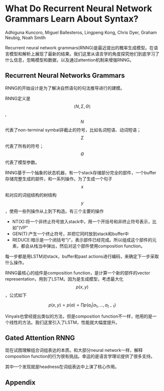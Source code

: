 # What Do Recurrent Neural Network Grammars Learn About Syntax?

Adhiguna Kuncoro, Miguel Ballesteros, Lingpeng Kong, Chris Dyer, Graham Neubig, Noah Smith

Recurrent neural network grammars(RNNG)是最近提出的概率生成模型。在语言模型和解析上展现了最新的结果。我们这里从语言学的角度探究他们到底学习了什么信息，忽略模型和数据，以及通过attention机制来增强RNNG。

## Recurrent Neural Networks Grammars

RNNG的开始设计是为了解决自然语句的句法推导进行的建模。

RNNG定义是$$\langle N, \Sigma, \Theta \rangle$$, $$N$$代表了non-terminal symbal非截止的符号，比如名词短语、动词短语；$$\Sigma$$代表了所有的符号；$$\Theta$$代表了模型参数。

RNNG基于一个抽象的状态机器，有一个stack存储部分完全的部件，一个buffer存储完整生成的部件，和一系列操作。为了生成一个句子$$x$$和对应的词组结构的树结构$$y$$，使用一些列操作从上到下构造。有三个主要的操作
+ NT(X):将一个非终止符号放入stack中，用一个开括号和非终止符号表示，比如"(VP"
+ GEN(T):产生一个终止符号，并把它同时放到stack和buffer中
+ REDUCE:暗示是一个闭括号")"，表示部件已经完成。所以组成这个部件的元素，都会从栈当中弹出，然后对这个部件使用composition function。

每一步都是用LSTM对stack，buffer和past actions进行编码，来确定下一步采取什么操作。

RNNG最核心的组件是composition function，是计算一个新的部件的vector representation，用到了LSTM。因为是生成模型，考虑最大化$$p(x,y)$$，公式如下

$$p(x,y) = p(a) = \prod p(a_t|a_1, ..., a_{t-1})$$

Vinyals也曾经提出类似的方法，但是composition function不一样，他用的是一个线性的方法。我们这里引入了LSTM，性能就大幅度提升。

## Gated Attention RNNG

现在试图理解组合词组表达的本质。和大部分neural network一样，解释composition function的行为很有挑战。幸运的是语言学理论提供了很多支持。

其中一个发现就是headness在词组表达中上演了核心作用。

## Appendix
